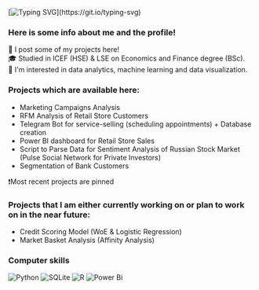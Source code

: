 [![Typing SVG](https://readme-typing-svg.herokuapp.com?font=Fira+Code&pause=1000&random=false&width=435&lines=Hi,+my+name+is+Ilya+Melkov!)](https://git.io/typing-svg)


### Here is some info about me and the profile!
🎯 I post some of my projects here! <br/>
🎓 Studied in ICEF (HSE) & LSE on Economics and Finance degree (BSc). <br/>
📍 I'm interested in data analytics, machine learning and data visualization.<br/>

### Projects which are available here:
 - Marketing Campaigns Analysis
 - RFM Analysis of Retail Store Customers
 - Telegram Bot for service-selling (scheduling appointments) + Database creation
 - Power BI dashboard for Retail Store Sales
 - Script to Parse Data for Sentiment Analysis of Russian Stock Market (Pulse Social Network for Private Investors)
 - Segmentation of Bank Customers

❗Most recent projects are pinned

### Projects that I am either currently working on or plan to work on in the near future:
- Credit Scoring Model (WoE & Logistic Regression)
- Market Basket Analysis (Affinity Analysis)

### Computer skills
![Python](https://img.shields.io/badge/python-3670A0?style=for-the-badge&logo=python&logoColor=ffdd54)
![SQLite](https://img.shields.io/badge/sqlite-%2307405e.svg?style=for-the-badge&logo=sqlite&logoColor=white)
![R](https://img.shields.io/badge/r-%23276DC3.svg?style=for-the-badge&logo=r&logoColor=white)
![Power Bi](https://img.shields.io/badge/power_bi-F2C811?style=for-the-badge&logo=powerbi&logoColor=black)


     

<!--
**ilyamelkov/ilyamelkov** is a ✨ _special_ ✨ repository because its `README.md` (this file) appears on your GitHub profile.

Here are some ideas to get you started:

- 🔭 I’m currently working on ...
- 🌱 I’m currently learning ...
- 👯 I’m looking to collaborate on ...
- 🤔 I’m looking for help with ...
- 💬 Ask me about ...
- 📫 How to reach me: ...
- 😄 Pronouns: ...
- ⚡ Fun fact: ...
-->
